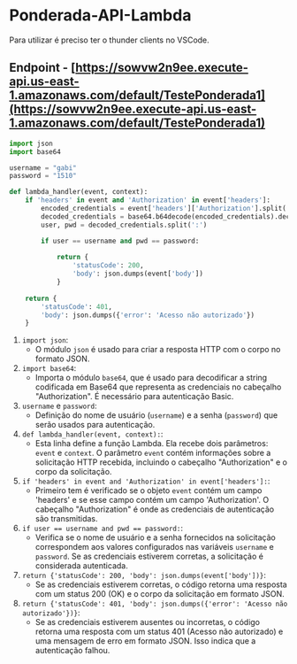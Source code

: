 # Ponderada-API-Lambda

Para utilizar é preciso ter o thunder clients no VSCode.

## Endpoint - [https://sowvw2n9ee.execute-api.us-east-1.amazonaws.com/default/TestePonderada1](https://sowvw2n9ee.execute-api.us-east-1.amazonaws.com/default/TestePonderada1)

```python
import json
import base64

username = "gabi"
password = "1510"

def lambda_handler(event, context):
    if 'headers' in event and 'Authorization' in event['headers']:
        encoded_credentials = event['headers']['Authorization'].split(' ')[-1]
        decoded_credentials = base64.b64decode(encoded_credentials).decode('utf-8')
        user, pwd = decoded_credentials.split(':')

        if user == username and pwd == password:
            
            return {
                'statusCode': 200,
                'body': json.dumps(event['body'])
            }
    
    return {
        'statusCode': 401,
        'body': json.dumps({'error': 'Acesso não autorizado'})
    }
```

1. `import json`:
    - O módulo `json` é usado para criar a resposta HTTP com o corpo no formato JSON.
2. `import base64`:
    - Importa o módulo `base64`, que é usado para decodificar a string codificada em Base64 que representa as credenciais no cabeçalho "Authorization". É necessário para autenticação Basic.
3. `username` e `password`:
    - Definição do nome de usuário (`username`) e a senha (`password`) que serão usados para autenticação.
4. `def lambda_handler(event, context):`:
    - Esta linha define a função Lambda. Ela recebe dois parâmetros: `event` e `context`. O parâmetro `event` contém informações sobre a solicitação HTTP recebida, incluindo o cabeçalho "Authorization" e o corpo da solicitação.
5. `if 'headers' in event and 'Authorization' in event['headers']:`:
    - Primeiro tem é verificado se o objeto `event` contém um campo 'headers' e se esse campo contém um campo 'Authorization'. O cabeçalho "Authorization" é onde as credenciais de autenticação são transmitidas.
6. `if user == username and pwd == password:`:
    - Verifica se o nome de usuário e a senha fornecidos na solicitação correspondem aos valores configurados nas variáveis `username` e `password`. Se as credenciais estiverem corretas, a solicitação é considerada autenticada.
7. `return {'statusCode': 200, 'body': json.dumps(event['body'])}`:
    - Se as credenciais estiverem corretas, o código retorna uma resposta com um status 200 (OK) e o corpo da solicitação em formato JSON.
8. `return {'statusCode': 401, 'body': json.dumps({'error': 'Acesso não autorizado'})}`:
    - Se as credenciais estiverem ausentes ou incorretas, o código retorna uma resposta com um status 401 (Acesso não autorizado) e uma mensagem de erro em formato JSON. Isso indica que a autenticação falhou.
